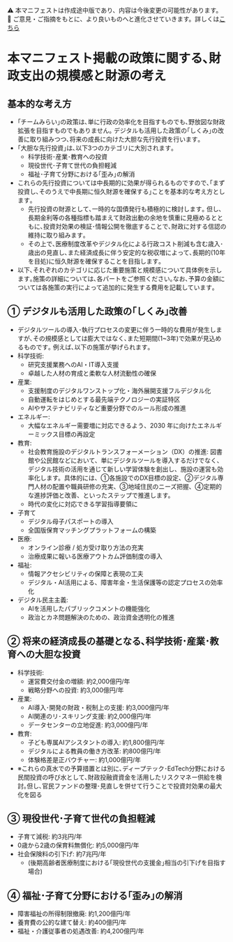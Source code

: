 ⚠️ 本マニフェストは作成途中版であり、内容は今後変更の可能性があります。  
💬 ご意見・ご指摘をもとに、より良いものへと進化させていきます。詳しくは[こちら](README.md#このマニフェスト自身もみんなの知恵を集めて改善していきます)

# 本マニフェスト掲載の政策に関する､財政支出の規模感と財源の考え
## 基本的な考え方
* ｢チームみらい｣の政策は､単に行政の効率化を目指すものでも､野放図な財政拡張を目指すものでもありません｡ デジタルも活用した政策の｢しくみ｣の改善に取り組みつつ､将来の成長に向けた大胆な先行投資を行います｡ 
* ｢大胆な先行投資｣は､以下3つのカテゴリに大別されます｡
  * 科学技術･産業･教育への投資
  * 現役世代･子育て世代の負担軽減
  * 福祉･子育て分野における｢歪み｣の解消
* これらの先行投資については中長期的に効果が得られるものですので､｢まず投資し､そのうえで中長期に恒久財源を確保する｣ことを基本的な考え方とします｡
  * 先行投資の財源として､一時的な国債発行も積極的に検討します｡ 但し､長期金利等の各種指標も踏まえて財政出動の余地を慎重に見極めるとともに､投資対効果の検証･情報公開を徹底することで､財政に対する信認の維持に取り組みます｡ 
  * その上で､医療制度改革やデジタル化による行政コスト削減も含む歳入･歳出の見直し､また経済成長に伴う安定的な税収増によって､長期的(10年を目処)に恒久財源を確保することを目指します｡
* 以下､それぞれのカテゴリに応じた重要施策と規模感について具体例を示します｡施策の詳細については､各パートをご参照ください｡なお､予算の金額については各施策の実行によって追加的に発生する費用を記載しています｡

## ① デジタルも活用した政策の｢しくみ｣改善
* デジタルツールの導入･執行プロセスの変更に伴う一時的な費用が発生しますが､その規模感としては膨大ではなく､また短期間(1~3年)で効果が見込めるものです｡ 例えば､以下の施策が挙げられます｡
* 科学技術:
  * 研究支援業務へのAI・IT導入支援
  * 卓越した人材の育成と柔軟な人材流動性の確保
* 産業: 
  * 支援制度のデジタルワンストップ化・海外展開支援フルデジタル化
  * 自動運転をはじめとする最先端テクノロジーの実証特区
  * AIやサステナビリティなど重要分野でのルール形成の推進
* エネルギー:  
  * 大幅なエネルギー需要増に対応できるよう、2030 年に向けたエネルギーミックス目標の再設定
* 教育: 
  * 社会教育施設のデジタルトランスフォーメーション（DX）の推進: 図書館や公民館などにおいて、単にデジタルツールを導入するだけでなく、デジタル技術の活用を通じて新しい学習体験を創出し、施設の運営も効率化します。具体的には、①各施設でのDX目標の設定、②デジタル専門人材の配置や職員研修の充実、③地域住民のニーズ把握、④定期的な進捗評価と改善、といったステップで推進します。
  * 時代の変化に対応できる学習指導要領に
* 子育て
  * デジタル母子パスポートの導入
  * 全国版保育マッチングプラットフォームの構築
* 医療: 
  * オンライン診療 / 処方受け取り方法の充実
  * 治療成果に報いる医療アウトカム評価制度の導入
* 福祉: 
  * 情報アクセシビリティの保障と表現の工夫
  * デジタル・AI活用による、障害年金・生活保護等の認定プロセスの効率化
* デジタル民主主義:
  * AIを活用したパブリックコメントの機能強化
  * 政治とカネ問題解決のための、政治資金透明化の推進

## ② 将来の経済成長の基礎となる､科学技術･産業･教育への大胆な投資
* 科学技術: 
  * 運営費交付金の増額: 約2,000億円/年
  * 戦略分野への投資: 約3,000億円/年
* 産業: 
  * AI導入･開発の財政・税制上の支援: 約3,000億円/年
  * AI関連のリ･スキリング支援: 約2,000億円/年
  * データセンターの立地促進: 約3,000億円/年
* 教育: 
  * 子ども専属AIアシスタントの導入: 約1,800億円/年
  * デジタルによる教員の働き方改革: 約800億円/年
  * 体験格差是正バウチャー: 約1,000億円/年
* ※これらの真水での予算措置とは別に､ディープテック･EdTech分野における民間投資の呼び水として､財政投融資資金を活用したリスクマネー供給を検討｡但し､官民ファンドの整理･見直しを併せて行うことで投資対効果の最大化を図る

## ③ 現役世代･子育て世代の負担軽減
* 子育て減税: 約3兆円/年
* 0歳から2歳の保育料無償化: 約5,000億円/年
* 社会保険料の引下げ: 約7兆円/年
  * (後期高齢者医療制度における｢現役世代の支援金｣相当の引下げを目指す場合)

## ④ 福祉･子育て分野における｢歪み｣の解消
* 障害福祉の所得制限撤廃: 約1,200億円/年
* 養育費の公的な建て替え: 約400億円/年
* 福祉・介護従事者の処遇改善: 約4,200億円/年
